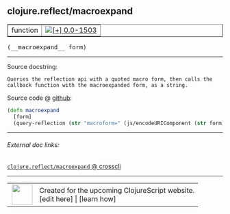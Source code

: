 ## clojure.reflect/macroexpand



 <table border="1">
<tr>
<td>function</td>
<td><a href="https://github.com/cljsinfo/cljs-api-docs/tree/0.0-1503"><img valign="middle" alt="[+] 0.0-1503" title="Added in 0.0-1503" src="https://img.shields.io/badge/+-0.0--1503-lightgrey.svg"></a> </td>
</tr>
</table>


 <samp>
(__macroexpand__ form)<br>
</samp>

---





Source docstring:

```
Queries the reflection api with a quoted macro form, then calls the
callback function with the macroexpanded form, as a string.
```


Source code @ [github](https://github.com/clojure/clojurescript/blob/r2311/src/cljs/clojure/reflect.cljs#L32-L36):

```clj
(defn macroexpand
  [form]
  (query-reflection (str "macroform=" (js/encodeURIComponent (str form))) println))
```

<!--
Repo - tag - source tree - lines:

 <pre>
clojurescript @ r2311
└── src
    └── cljs
        └── clojure
            └── <ins>[reflect.cljs:32-36](https://github.com/clojure/clojurescript/blob/r2311/src/cljs/clojure/reflect.cljs#L32-L36)</ins>
</pre>

-->

---



###### External doc links:

[`clojure.reflect/macroexpand` @ crossclj](http://crossclj.info/fun/clojure.reflect.cljs/macroexpand.html)<br>

---

 <table>
<tr><td>
<img valign="middle" align="right" width="48px" src="http://i.imgur.com/Hi20huC.png">
</td><td>
Created for the upcoming ClojureScript website.<br>
[edit here] | [learn how]
</td></tr></table>

[edit here]:https://github.com/cljsinfo/cljs-api-docs/blob/master/cljsdoc/clojure.reflect_macroexpand.cljsdoc
[learn how]:https://github.com/cljsinfo/cljs-api-docs/wiki/cljsdoc-files

<!--

This information was too distracting to show to readers, but I'll leave it
commented here since it is helpful to:

- pretty-print the data used to generate this document
- and show how to retrieve that data



The API data for this symbol:

```clj
{:ns "clojure.reflect",
 :name "macroexpand",
 :signature ["[form]"],
 :history [["+" "0.0-1503"]],
 :type "function",
 :full-name-encode "clojure.reflect_macroexpand",
 :source {:code "(defn macroexpand\n  [form]\n  (query-reflection (str \"macroform=\" (js/encodeURIComponent (str form))) println))",
          :title "Source code",
          :repo "clojurescript",
          :tag "r2311",
          :filename "src/cljs/clojure/reflect.cljs",
          :lines [32 36]},
 :full-name "clojure.reflect/macroexpand",
 :docstring "Queries the reflection api with a quoted macro form, then calls the\ncallback function with the macroexpanded form, as a string."}

```

Retrieve the API data for this symbol:

```clj
;; from Clojure REPL
(require '[clojure.edn :as edn])
(-> (slurp "https://raw.githubusercontent.com/cljsinfo/cljs-api-docs/catalog/cljs-api.edn")
    (edn/read-string)
    (get-in [:symbols "clojure.reflect/macroexpand"]))
```

-->
